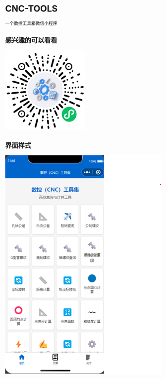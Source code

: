 # CNC-TOOLS
一个数控工具箱微信小程序

## 感兴趣的可以看看
![](/readme-img/gh_5a5cd58eb923_258.jpg)

## 界面样式
![](/readme-img/屏幕截图2025-07-30214650.png)
